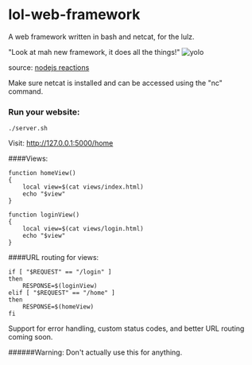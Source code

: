 lol-web-framework
=================
A web framework written in bash and netcat, for the lulz.

"Look at mah new framework, it does all the things!"
![yolo](http://media.tumblr.com/0fc9023daa303558d036ecd63fd2c24e/tumblr_mjedslIPPH1qbyxr0o1_500.gif)

source: [nodejs reactions](http://nodejsreactions.tumblr.com/post/71649072477/look-at-mah-new-framework-it-does-all-the-things)


Make sure netcat is installed and can be accessed using the "nc" command.

### Run your website:
    ./server.sh
    
Visit: http://127.0.0.1:5000/home


####Views:
    
    function homeView()
    {
        local view=$(cat views/index.html)
        echo "$view"
    }

    function loginView()
    {
        local view=$(cat views/login.html)
        echo "$view"
    }


####URL routing for views:
    
    if [ "$REQUEST" == "/login" ]
    then
        RESPONSE=$(loginView)
    elif [ "$REQUEST" == "/home" ]
    then
        RESPONSE=$(homeView)
    fi

Support for error handling, custom status codes, and better URL routing coming soon.

######Warning: Don't actually use this for anything.
